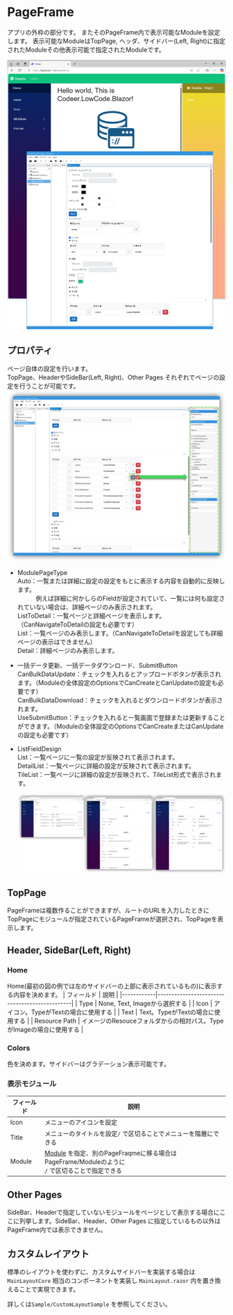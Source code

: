 # PageFrame
アプリの外枠の部分です。
またそのPageFrame内で表示可能なModuleを設定します。
表示可能なModuleはTopPage, ヘッダ、サイドバー(Left, Right)に指定されたModuleその他表示可能で指定されたModuleです。

<img src="images/pageframe.png">

## プロパティ
ページ自体の設定を行います。  
TopPage、HeaderやSideBar(Left, Right)、Other Pages それぞれでページの設定を行うことが可能です。
<img src="images/pageframe_property.png">

- ModulePageType  
  Auto：一覧または詳細に設定の設定をもとに表示する内容を自動的に反映します。  
　　　例えば詳細に何かしらのFieldが設定されていて、一覧には何も設定されていない場合は、詳細ページのみ表示されます。  
  ListToDetail：一覧ページと詳細ページを表示します。（CanNavigateToDetailの設定も必要です）  
  List：一覧ページのみ表示します。（CanNavigateToDetailを設定しても詳細ページの表示はできません）  
  Detail：詳細ページのみ表示します。

- 一括データ更新、一括データダウンロード、SubmitButton  
  CanBulkDataUpdate：チェックを入れるとアップロードボタンが表示されます。（Moduleの全体設定のOptionsでCanCreateとCanUpdateの設定も必要です）  
  CanBulkDataDownload：チェックを入れるとダウンロードボタンが表示されます。  
  UseSubmitButton：チェックを入れると一覧画面で登録または更新することができます。（Moduleの全体設定のOptionsでCanCreateまたはCanUpdateの設定も必要です）

- ListFieldDesign  
  List：一覧ページに一覧の設定が反映されて表示されます。  
  DetailList：一覧ページに詳細の設定が反映されて表示されます。  
  TileList：一覧ページに詳細の設定が反映されて、TileList形式で表示されます。

  <img src="images/list_field_design.png">

## TopPage
PageFrameは複数作ることができますが、ルートのURLを入力したときにTopPageにモジュールが指定されているPageFrameが選択され、TopPageを表示します。

## Header, SideBar(Left, Right)
### Home
Home(最初の図の例では左のサイドバーの上部に表示されているもの)に表示する内容を決めます。
| フィールド      | 説明                                            |
|------------|-----------------------------------------------|
| Type       | None, Text, Imageから選択する                                 |
| Icon      | アイコン。TypeがTextの場合に使用する       |
| Text      | Text。TypeがTextの場合に使用する       |
| Resource Path     | イメージのResouceフォルダからの相対パス。TypeがImageの場合に使用する                                           |

### Colors
色を決めます。サイドバーはグラデーション表示可能です。

### 表示モジュール
| フィールド      | 説明                                            |
|------------|-----------------------------------------------|
| Icon       | メニューのアイコンを設定                                  |
| Title      | メニューのタイトルを設定`/` で区切ることでメニューを階層にできる       |
| Module     | [Module](../module/module.md) を指定、別のPageFraqmeに移る場合はPageFrame/Moduleのように<br/>`/` で区切ることで指定できる                       |

## Other Pages
SideBar、Headerで指定していないモジュールをページとして表示する場合にここに列挙します。SideBar、Header、Other Pages に指定しているもの以外はPageFrame内では表示できません。

## カスタムレイアウト

標準のレイアウトを使わずに、カスタムサイドバーを実装する場合は `MainLayoutCore` 相当のコンポーネントを実装し `MainLayout.razor` 内を置き換えることで実現できます。

詳しくは`Sample/CustomLayoutSample` を参照してください。
